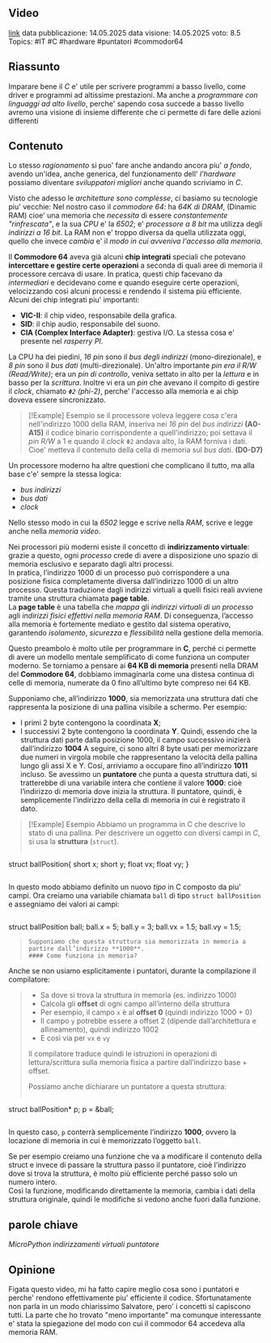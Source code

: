 ## Video
[link](https://www.youtube.com/watch?v=et0MKBtrj4E)
data pubblicazione: 14.05.2025
data visione: 14.05.2025
voto: 8.5
Topics: #IT #C #hardware #puntatori #commodor64 

## Riassunto
Imparare bene il *C* e' utile per scrivere programmi a basso livello, come driver e programmi ad altissime prestazioni.
Ma anche a *programmare con linguaggi ad alto livello*, perche' sapendo cosa succede a basso livello avremo una visione di insieme differente che ci permette di fare delle azioni differenti

## Contenuto
Lo stesso *ragionamento* si puo' fare anche andando ancora piu' *a fondo*, avendo un'idea, anche generica, del funzionamento dell' *l'hardware* possiamo diventare *sviluppatori migliori* anche quando scriviamo in *C*.

Visto che adesso le *architetture sono complesse*, ci basiamo su tecnologie piu' vecchie:
Nel nostro caso il *commodore 64*: ha *64K di DRAM*, (Dinamic RAM) cioe' una memoria che *necessita* di essere *constantemente "rinfrescata"*, e la sua *CPU* e' la *6502*; e' *processore a 8 bit* ma utilizza degli *indirizzi a 16 bit*.
La RAM non e' troppo diversa da quella utilizzata oggi, quello che invece *cambia* e' il *modo in cui avveniva l'accesso alla memoria*. 

Il **Commodore 64** aveva già alcuni **chip integrati** speciali che potevano **intercettare e gestire certe operazioni** a seconda di quali aree di memoria il processore cercava di usare. 
In pratica, questi chip facevano da *intermediari* e decidevano come e quando eseguire certe operazioni, velocizzando così alcuni processi e rendendo il sistema più efficiente. Alcuni dei chip integrati piu' importanti:
- **VIC-II**: il chip video, responsabile della grafica.
- **SID**: il chip audio, responsabile del suono.
- **CIA (Complex Interface Adapter)**: gestiva I/O.
La stessa cosa e' presente nel *rasperry PI*.  

La CPU ha dei piedini, *16 pin* sono il *bus degli indirizzi* (mono-direzionale), e *8 pin* sono il *bus dati* (multi-direzionale).
Un'altro importante *pin era il R/W (Read/Write)*; era un *pin di controllo*, veniva settato in alto per la *lettura* e in basso per la *scrittura*.
Inoltre vi era un *pin* che avevano il compito di gestire il *clock*, chiamato *`Φ2` (phi-2)*, perche' l'accesso alla memoria e ai chip doveva essere sincronizzato.


> [!Example] Esempio
> se il processore voleva leggere cosa c'era nell'indirizzo 1000 della RAM, inseriva nei *16 pin* del *bus indirizzi* **(A0-A15)** il codice binario corrispondente a quell'indirizzo; poi settava il *pin R/W* a 1 e quando il *clock* `Φ2` andava alto, la RAM forniva i dati. Cioe' metteva il contenuto della cella di memoria sul *bus dati*. **(D0-D7)**


Un processore moderno ha altre questioni che complicano il tutto, ma alla base c'e' sempre la stessa logica:
- *bus indirizzi*
- *bus dati*
- *clock*

Nello stesso modo in cui la *6502* legge e scrive nella *RAM*, scrive e legge anche nella *memoria video*.

Nei processori più moderni esiste il concetto di **indirizzamento virtuale**: grazie a questo, ogni *processo* crede di avere a disposizione uno spazio di memoria esclusivo e separato dagli altri processi.  
In pratica, l’indirizzo 1000 di un processo può corrispondere a una posizione fisica completamente diversa dall’indirizzo 1000 di un altro processo.
Questa traduzione dagli indirizzi virtuali a quelli fisici reali avviene tramite una struttura chiamata **page table**.  
La **page table** è una tabella che *mappa* gli *indirizzi virtuali di un processo* agli *indirizzi fisici effettivi nella memoria RAM*.
Di conseguenza, l’accesso alla memoria è fortemente mediato e gestito dal sistema operativo, garantendo *isolamento*, *sicurezza* e *flessibilità* nella gestione della memoria.

Questo preambolo è molto utile per programmare in **C**, perché ci permette di avere un modello mentale semplificato di come funziona un computer moderno.
Se torniamo a pensare ai **64 KB di memoria** presenti nella DRAM del **Commodore 64**, dobbiamo immaginarla come una distesa continua di celle di memoria, numerate da 0 fino all’ultimo byte compreso nei 64 KB.

Supponiamo che, all’indirizzo **1000**, sia memorizzata una struttura dati che rappresenta la posizione di una pallina visibile a schermo. Per esempio:
- I primi 2 byte contengono la coordinata **X**;
- I successivi 2 byte contengono la coordinata **Y**.
Quindi, essendo che la struttura dati parte dalla posizione 1000, il campo successivo inizierà dall’indirizzo **1004**
A seguire, ci sono altri 8 byte usati per memorizzare due numeri in virgola mobile che rappresentano la velocità della pallina lungo gli assi X e Y. Così, arriviamo a occupare fino all’indirizzo **1011** incluso.
Se avessimo un **puntatore** che punta a questa struttura dati, si tratterebbe di una variabile intera che contiene il valore **1000**: cioè l’indirizzo di memoria dove inizia la struttura.
Il puntatore, quindi, è semplicemente l’indirizzo della cella di memoria in cui è registrato il dato.

> [!Example] Esempio
> Abbiamo un programma in C che descrive lo stato di una pallina.
Per descrivere un oggetto con diversi campi in *C*, si usa la **struttura** (`struct`).
>```c
struct ballPosition{
short x;
short y;
float vx;
float vy;
}
>```
In questo modo abbiamo definito un nuovo *tipo* in C composto da piu' campi.
Ora creiamo una variabile chiamata `ball` di tipo `struct ballPosition` e assegniamo dei valori ai campi:
>```c
struct ballPosition ball;
ball.x = 5;
ball.y = 3;
ball.vx = 1.5;
ball.vy = 1.5;
>```
>Supponiamo che questa struttura sia memorizzata in memoria a partire dall’indirizzo **1000**.
>#### Come funziona in memoria?
Anche se non usiamo esplicitamente i puntatori, durante la compilazione il compilatore:
>- Sa dove si trova la struttura in memoria (es. indirizzo 1000)
>- Calcola gli **offset** di ogni campo all’interno della struttura
>- Per esempio, il campo `x` è al **offset 0** (quindi indirizzo 1000 + 0)
>- Il campo `y` potrebbe essere a offset 2 (dipende dall’architettura e allineamento), quindi indirizzo 1002
>- E così via per `vx` e `vy`
>
>Il compilatore traduce quindi le istruzioni in operazioni di lettura/scrittura sulla memoria fisica a partire dall’indirizzo base + offset.
>
>Possiamo anche dichiarare un puntatore a questa struttura:
>```c
struct ballPosition* p;
p = &ball;
>```
In questo caso, `p` conterrà semplicemente l’indirizzo **1000**, ovvero la locazione di memoria in cui è memorizzato l’oggetto `ball`.


Se per esempio creiamo una funzione che va a modificare il contenuto della struct e invece di passare la struttura passo il puntatore, cioè l’indirizzo dove si trova la struttura, è molto più efficiente perché passo solo un numero intero.  
Così la funzione, modificando direttamente la memoria, cambia i dati della struttura originale, quindi le modifiche si vedono anche fuori dalla funzione.

## parole chiave
*MicroPython*
*indirizzamenti virtuali*
*puntatore*

## Opinione
Figata questo video, mi ha fatto capire meglio cosa sono i puntatori e perche' rendono effettivamente piu' efficiente il codice.
Sfortunatamente non parla in un modo chiarissimo Salvatore, pero' i concetti si capiscono tutti.
La parte che ho trovato "meno importante" ma comunque interessante e' stata la spiegazione del modo con cui il commodor 64 accedeva alla memoria RAM.
